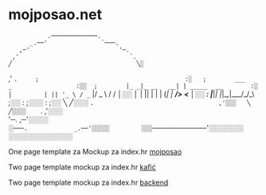 # mojposao.net
               .─────────────.                 
          _.──'               `───.            
       ,─'                         '─.         
     ,'                               `.       
    ╱                                   ╲░             
  ,'                                     `.    
 ;                                         :░  
 ;        ___           _                  :░░ 
;        |_ _|_ __   __| | _____  __        :░ 
│         | || '_ \ / _` |/ _ \ \/ /        │░░
│         | || | | | (_| |  __/>  <         │░░
:        |___|_| |_|\__,_|\___/_/\_\        ;░░
 :                                         ;░░░
 :                                         ;░░ 
  ╲                                       ╱░░░ 
   `.                                   ,'░░░  
     ╲                                 ╱░░░░   
      `.                             ,'░░░     
        '─.                       ,─'░░░░      
          ░`───.             _.──'░░░░░        
             ░░░`───────────'░░░░░░░           
                  ░░░░░░░░░░░░░                

One page template za Mockup za index.hr
<a class="btn btn-primary btn-xl js-scroll-trigger" role="button" href="https://amkyn.github.io/mojposao.net/ihr/">mojposao</a>
<p>
Two page template mockup za index.hr
<a class="btn btn-primary btn-xl js-scroll-trigger" role="button" href="https://amkyn.github.io/mojposao.net/biz/">kafić</a>
<p>
Two page template mockup za index.hr
<a class="btn btn-primary btn-xl js-scroll-trigger" role="button" href="https://amkyn.github.io/mojposao.net/admin/">backend</a>

